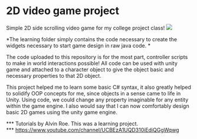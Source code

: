 # 2D video game project
Simple 2D side scrolling video game for my college project class!
![](Demo/2dGame.gif)

*The learning folder simply contains the code necessary to create the widgets necessary to start game design in raw java code. * 

The code uploaded to this repository is for the most part, controller scripts to make in world interactions possible! All code can be used with unity game and attached to a character object to give the object basic and necessary properties to that 2D object. 

This project helped me to learn some basic C# syntax, it also greatly helped to solidify OOP concepts for me, since objects in a sense came to life in Unity. Using code, we could change any property imaginable for any entity within the game engine. I also would say that I can now comfortably design basic 2D games using the unity game engine. 

*** Tutorials by Alvin Roe. This was a learning project.  
*** https://www.youtube.com/channel/UCBEzA1UQD310iEdiQGgWqwg
